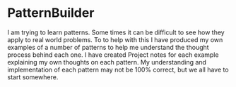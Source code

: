 # PatternBuilder
I am trying to learn patterns. Some times it can be difficult to see how they apply to real world problems.
To to help with this I have produced my own examples of a number of patterns to help me understand the thought process behind each one. 
I have created Project notes for each example explaining my own thoughts on each pattern.
My understanding and implementation of each pattern may not be 100% correct, but we all have to start somewhere.
